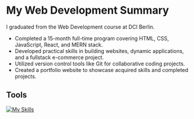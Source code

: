 # My Web Development Summary
I graduated from the Web Development course at DCI Berlin.

- Completed a 15-month full-time program covering HTML, CSS, JavaScript, React, and MERN stack.
- Developed practical skills in building websites, dynamic applications, and a fullstack e-commerce project.
- Utilized version control tools like Git for collaborative coding projects.
- Created a portfolio website to showcase acquired skills and completed projects.

## Tools
[![My Skills](https://skillicons.dev/icons?i=linux,git,github,figma,html,css,bootstrap,javascript,react,nodejs,express&theme=light)](https://skillicons.dev)

